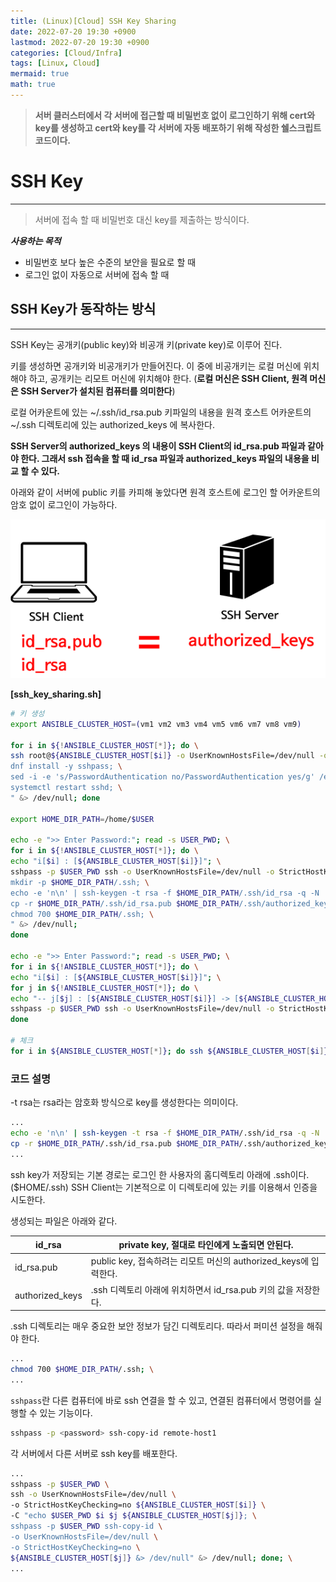 ```yaml
---
title: (Linux)[Cloud] SSH Key Sharing
date: 2022-07-20 19:30 +0900
lastmod: 2022-07-20 19:30 +0900
categories: [Cloud/Infra]
tags: [Linux, Cloud]
mermaid: true
math: true
---
```


> **서버 클러스터에서 각 서버에 접근할 때 비밀번호 없이 로그인하기 위해 cert와 key를 생성하고 cert와 key를 각 서버에 자동 배포하기 위해 작성한 쉘스크립트 코드이다.**
> 

# **SSH Key**

---

> 서버에 접속 할 때 비밀번호 대신 key를 제출하는 방식이다.
> 

***사용하는 목적***

- 비밀번호 보다 높은 수준의 보안을 필요로 할 때
- 로그인 없이 자동으로 서버에 접속 할 때

## **SSH Key가 동작하는 방식**

---

SSH Key는 공개키(public key)와 비공개 키(private key)로 이루어 진다.

키를 생성하면 공개키와 비공개키가 만들어진다. 이 중에 비공개키는 로컬 머신에 위치해야 하고, 공개키는 리모트 머신에 위치해야 한다. (**로컬 머신은 SSH Client, 원격 머신은 SSH Server가 설치된 컴퓨터를 의미한다**)

로컬 어카운트에 있는 ~/.ssh/id_rsa.pub 키파일의 내용을 원격 호스트 어카운트의 ~/.ssh 디렉토리에 있는 authorized_keys 에 복사한다. 

**SSH Server의 authorized_keys 의 내용이 SSH Client의 id_rsa.pub 파일과 같아야 한다. 그래서 ssh 접속을 할 때 id_rsa 파일과 authorized_keys 파일의 내용을 비교 할 수 있다.**

아래와 같이 서버에 public 키를 카피해 놓았다면 원격 호스트에 로그인 할 어카운트의 암호 없이 로그인이 가능하다.

![Untitled](/assets/img/2022-07-25-cloud2207025/Untitled.png)

**[ssh_key_sharing.sh]**

```bash
# 키 생성
export ANSIBLE_CLUSTER_HOST=(vm1 vm2 vm3 vm4 vm5 vm6 vm7 vm8 vm9)

for i in ${!ANSIBLE_CLUSTER_HOST[*]}; do \
ssh root@${ANSIBLE_CLUSTER_HOST[$i]} -o UserKnownHostsFile=/dev/null -o StrictHostKeyChecking=no -C " \
dnf install -y sshpass; \
sed -i -e 's/PasswordAuthentication no/PasswordAuthentication yes/g' /etc/ssh/sshd_config; \
systemctl restart sshd; \
" &> /dev/null; done

export HOME_DIR_PATH=/home/$USER

echo -e ">> Enter Password:"; read -s USER_PWD; \
for i in ${!ANSIBLE_CLUSTER_HOST[*]}; do \
echo "i[$i] : [${ANSIBLE_CLUSTER_HOST[$i]}]"; \
sshpass -p $USER_PWD ssh -o UserKnownHostsFile=/dev/null -o StrictHostKeyChecking=no ${ANSIBLE_CLUSTER_HOST[$i]} -C " \
mkdir -p $HOME_DIR_PATH/.ssh; \
echo -e 'n\n' | ssh-keygen -t rsa -f $HOME_DIR_PATH/.ssh/id_rsa -q -N ''; \
cp -r $HOME_DIR_PATH/.ssh/id_rsa.pub $HOME_DIR_PATH/.ssh/authorized_keys; \
chmod 700 $HOME_DIR_PATH/.ssh; \
" &> /dev/null;
done

echo -e ">> Enter Password:"; read -s USER_PWD; \
for i in ${!ANSIBLE_CLUSTER_HOST[*]}; do \
echo "i[$i] : [${ANSIBLE_CLUSTER_HOST[$i]}]"; \
for j in ${!ANSIBLE_CLUSTER_HOST[*]}; do \
echo "-- j[$j] : [${ANSIBLE_CLUSTER_HOST[$i]}] -> [${ANSIBLE_CLUSTER_HOST[$j]}]"; \
sshpass -p $USER_PWD ssh -o UserKnownHostsFile=/dev/null -o StrictHostKeyChecking=no ${ANSIBLE_CLUSTER_HOST[$i]} -C "echo $USER_PWD $i $j ${ANSIBLE_CLUSTER_HOST[$j]}; sshpass -p $USER_PWD ssh-copy-id -o UserKnownHostsFile=/dev/null -o StrictHostKeyChecking=no ${ANSIBLE_CLUSTER_HOST[$j]} &> /dev/null" &> /dev/null; done; \
done

# 체크
for i in ${ANSIBLE_CLUSTER_HOST[*]}; do ssh ${ANSIBLE_CLUSTER_HOST[$i]} -o UserKnownHostsFile=/dev/null -o StrictHostKeyChecking=no -C "ls -al .ssh"; done
```

### 코드 설명

-t rsa는 rsa라는 암호화 방식으로 key를 생성한다는 의미이다.

```bash
...
echo -e 'n\n' | ssh-keygen -t rsa -f $HOME_DIR_PATH/.ssh/id_rsa -q -N ''; \
cp -r $HOME_DIR_PATH/.ssh/id_rsa.pub $HOME_DIR_PATH/.ssh/authorized_keys; \
...
```

ssh key가 저장되는 기본 경로는 로그인 한 사용자의 홈디렉토리 아래에 .ssh이다. ($HOME/.ssh) SSH Client는 기본적으로 이 디렉토리에 있는 키를 이용해서 인증을 시도한다.

생성되는 파일은 아래와 같다.

| id_rsa | private key, 절대로 타인에게 노출되면 안된다. |
| --- | --- |
| id_rsa.pub | public key, 접속하려는 리모트 머신의 authorized_keys에 입력한다. |
| authorized_keys | .ssh 디렉토리 아래에 위치하면서 id_rsa.pub 키의 값을 저장한다. |

.ssh 디렉토리는 매우 중요한 보안 정보가 담긴 디렉토리다. 따라서 퍼미션 설정을 해줘야 한다.

```bash
...
chmod 700 $HOME_DIR_PATH/.ssh; \
...
```

`sshpass`란 다른 컴퓨터에 바로 ssh 연결을 할 수 있고, 연결된 컴퓨터에서 명령어를 실행할 수 있는 기능이다. 

```bash
sshpass -p <password> ssh-copy-id remote-host1
```

각 서버에서 다른 서버로 ssh key를 배포한다.

```bash
...
sshpass -p $USER_PWD \
ssh -o UserKnownHostsFile=/dev/null \
-o StrictHostKeyChecking=no ${ANSIBLE_CLUSTER_HOST[$i]} \
-C "echo $USER_PWD $i $j ${ANSIBLE_CLUSTER_HOST[$j]}; \
sshpass -p $USER_PWD ssh-copy-id \
-o UserKnownHostsFile=/dev/null \
-o StrictHostKeyChecking=no \
${ANSIBLE_CLUSTER_HOST[$j]} &> /dev/null" &> /dev/null; done; \
...
```